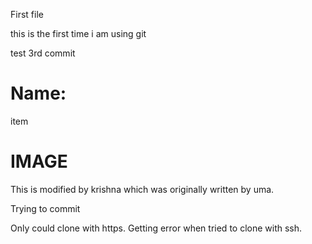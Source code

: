 First file

this is the first time i am using git

test 3rd commit
<h1>Name: </h1>
</h2> item </h2>

<h1> IMAGE </h1>


This is modified by krishna which was originally written by uma. 

Trying to commit

Only could clone with https. 
Getting error when tried to clone with ssh.
